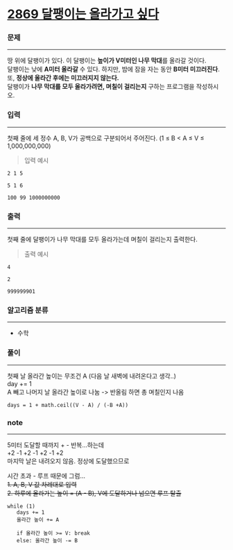 [2869 달팽이는 올라가고 싶다](https://www.acmicpc.net/problem/2869)  
===========
### 문제  

--------------
땅 위에 달팽이가 있다. 이 달팽이는 **높이가 V미터인 나무 막대**를 올라갈 것이다.  
달팽이는 낮에 **A미터 올라갈** 수 있다. 하지만, 밤에 잠을 자는 동안 **B미터 미끄러진다**. 또, **정상에 올라간 후에는 미끄러지지 않는다.**  
달팽이가 **나무 막대를 모두 올라가려면, 며칠이 걸리는지** 구하는 프로그램을 작성하시오.  

### 입력  

--------------
첫째 줄에 세 정수 A, B, V가 공백으로 구분되어서 주어진다. (1 ≤ B < A ≤ V ≤ 1,000,000,000)  
  
> 입력 예시  
```
2 1 5
```
```
5 1 6
```
```
100 99 1000000000
```

### 출력  

--------------
첫째 줄에 달팽이가 나무 막대를 모두 올라가는데 며칠이 걸리는지 출력한다.  
  
> 출력 예시  
```
4
```
```
2
```
```
999999901
```

### 알고리즘 분류  
  
--------------
- 수학  

### 풀이  
  
--------------
첫째 날 올라간 높이는 무조건 A (다음 날 새벽에 내려온다고 생각..)  
day += 1  
A 빼고 나머지 날 올라간 높이로 나눔 -> 반올림 하면 총 며칠인지 나옴  
```
days = 1 + math.ceil((V - A) / (-B +A))  
```
  
### note  

--------------
5미터 도달할 때까지 + - 반복...하는데  
+2 -1    +2 -1    +2 -1    +2  
마지막 날은 내려오지 않음. 정상에 도달했으므로  
  
시간 초과 - 루프 때문에 그럼...  
~~1. A, B, V 값 차례대로 입력~~  
~~2. 하루에 올라가는 높이 = (A - B), V에 도달하거나 넘으면 루프 탈출~~    
   ```
   while (1)
      days += 1
      올라간 높이 += A
      
      if 올라간 높이 >= V: break
      else: 올라간 높이 -= B
   ```
